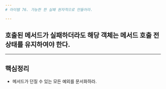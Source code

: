 ```yaml
---
# 아이템 76. 가능한 한 실패 원자적으로 만들어라.

---
```

## 호출된 메서드가 실패하더라도 해당 객체는 메서드 호출 전 상태를 유지하여야 한다.

---
## 핵심정리
- 메서드가 던질 수 있는 모든 예외를 문서화하라.
